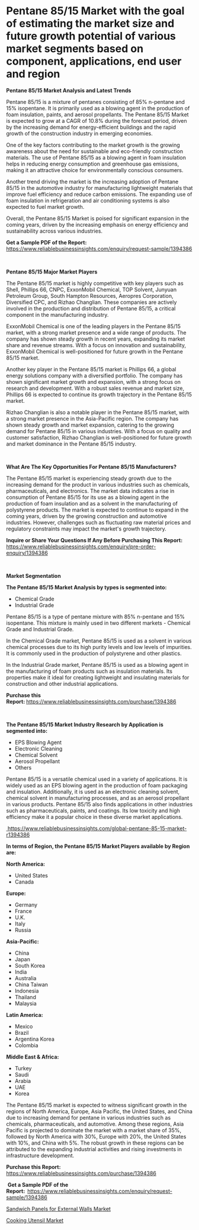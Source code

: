 <p><h1>Pentane 85/15 Market with the goal of estimating the market size and future growth potential of various market segments based on component, applications, end user and region</h1></p><p><strong>Pentane 85/15 Market Analysis and Latest Trends</strong></p>
<p><p>Pentane 85/15 is a mixture of pentanes consisting of 85% n-pentane and 15% isopentane. It is primarily used as a blowing agent in the production of foam insulation, paints, and aerosol propellants. The Pentane 85/15 Market is expected to grow at a CAGR of 10.8% during the forecast period, driven by the increasing demand for energy-efficient buildings and the rapid growth of the construction industry in emerging economies.</p><p>One of the key factors contributing to the market growth is the growing awareness about the need for sustainable and eco-friendly construction materials. The use of Pentane 85/15 as a blowing agent in foam insulation helps in reducing energy consumption and greenhouse gas emissions, making it an attractive choice for environmentally conscious consumers.</p><p>Another trend driving the market is the increasing adoption of Pentane 85/15 in the automotive industry for manufacturing lightweight materials that improve fuel efficiency and reduce carbon emissions. The expanding use of foam insulation in refrigeration and air conditioning systems is also expected to fuel market growth.</p><p>Overall, the Pentane 85/15 Market is poised for significant expansion in the coming years, driven by the increasing emphasis on energy efficiency and sustainability across various industries.</p></p>
<p><strong>Get a Sample PDF of the Report:&nbsp;</strong> <a href="https://www.reliablebusinessinsights.com/enquiry/request-sample/1394386">https://www.reliablebusinessinsights.com/enquiry/request-sample/1394386</a></p>
<p>&nbsp;</p>
<p><strong>Pentane 85/15 Major Market Players</strong></p>
<p><p>The Pentane 85/15 market is highly competitive with key players such as Shell, Phillips 66, CNPC, ExxonMobil Chemical, TOP Solvent, Junyuan Petroleum Group, South Hampton Resources, Aeropres Corporation, Diversified CPC, and Rizhao Changlian. These companies are actively involved in the production and distribution of Pentane 85/15, a critical component in the manufacturing industry.</p><p>ExxonMobil Chemical is one of the leading players in the Pentane 85/15 market, with a strong market presence and a wide range of products. The company has shown steady growth in recent years, expanding its market share and revenue streams. With a focus on innovation and sustainability, ExxonMobil Chemical is well-positioned for future growth in the Pentane 85/15 market.</p><p>Another key player in the Pentane 85/15 market is Phillips 66, a global energy solutions company with a diversified portfolio. The company has shown significant market growth and expansion, with a strong focus on research and development. With a robust sales revenue and market size, Phillips 66 is expected to continue its growth trajectory in the Pentane 85/15 market.</p><p>Rizhao Changlian is also a notable player in the Pentane 85/15 market, with a strong market presence in the Asia-Pacific region. The company has shown steady growth and market expansion, catering to the growing demand for Pentane 85/15 in various industries. With a focus on quality and customer satisfaction, Rizhao Changlian is well-positioned for future growth and market dominance in the Pentane 85/15 industry.</p></p>
<p>&nbsp;</p>
<p><strong>What Are The Key Opportunities For Pentane 85/15 Manufacturers?</strong></p>
<p><p>The Pentane 85/15 market is experiencing steady growth due to the increasing demand for the product in various industries such as chemicals, pharmaceuticals, and electronics. The market data indicates a rise in consumption of Pentane 85/15 for its use as a blowing agent in the production of foam insulation and as a solvent in the manufacturing of polystyrene products. The market is expected to continue to expand in the coming years, driven by the growing construction and automotive industries. However, challenges such as fluctuating raw material prices and regulatory constraints may impact the market's growth trajectory.</p></p>
<p><strong>Inquire or Share Your Questions If Any Before Purchasing This Report:</strong> <a href="https://www.reliablebusinessinsights.com/enquiry/pre-order-enquiry/1394386">https://www.reliablebusinessinsights.com/enquiry/pre-order-enquiry/1394386</a></p>
<p>&nbsp;</p>
<p><strong>Market Segmentation</strong></p>
<p><strong>The Pentane 85/15 Market Analysis by types is segmented into:</strong></p>
<p><ul><li>Chemical Grade</li><li>Industrial Grade</li></ul></p>
<p><p>Pentane 85/15 is a type of pentane mixture with 85% n-pentane and 15% isopentane. This mixture is mainly used in two different markets - Chemical Grade and Industrial Grade. </p><p>In the Chemical Grade market, Pentane 85/15 is used as a solvent in various chemical processes due to its high purity levels and low levels of impurities. It is commonly used in the production of polystyrene and other plastics.</p><p>In the Industrial Grade market, Pentane 85/15 is used as a blowing agent in the manufacturing of foam products such as insulation materials. Its properties make it ideal for creating lightweight and insulating materials for construction and other industrial applications.</p></p>
<p><strong>Purchase this Report:&nbsp;</strong><a href="https://www.reliablebusinessinsights.com/purchase/1394386">https://www.reliablebusinessinsights.com/purchase/1394386</a></p>
<p>&nbsp;</p>
<p><strong>The Pentane 85/15 Market Industry Research by Application is segmented into:</strong></p>
<p><ul><li>EPS Blowing Agent</li><li>Electronic Cleaning</li><li>Chemical Solvent</li><li>Aerosol Propellant</li><li>Others</li></ul></p>
<p><p>Pentane 85/15 is a versatile chemical used in a variety of applications. It is widely used as an EPS blowing agent in the production of foam packaging and insulation. Additionally, it is used as an electronic cleaning solvent, chemical solvent in manufacturing processes, and as an aerosol propellant in various products. Pentane 85/15 also finds applications in other industries such as pharmaceuticals, paints, and coatings. Its low toxicity and high efficiency make it a popular choice in these diverse market applications.</p></p>
<p><a href="https://www.reliablebusinessinsights.com/global-pentane-85-15-market-r1394386">&nbsp;https://www.reliablebusinessinsights.com/global-pentane-85-15-market-r1394386</a></p>
<p><strong>In terms of Region, the Pentane 85/15 Market Players available by Region are:</strong></p>
<p>
    <p> <strong> North America: </strong>
        <ul>
            <li>United States</li>
            <li>Canada</li>
        </ul>
        </p> 
    <p> <strong> Europe: </strong>
        <ul>
            <li>Germany</li>
            <li>France</li>
            <li>U.K.</li>
            <li>Italy</li>
            <li>Russia</li>
        </ul>
        </p> 
    <p> <strong> Asia-Pacific: </strong>
        <ul>
            <li>China</li>
            <li>Japan</li>
            <li>South Korea</li>
            <li>India</li>
            <li>Australia</li>
            <li>China Taiwan</li>
            <li>Indonesia</li>
            <li>Thailand</li>
            <li>Malaysia</li>
        </ul>
        </p> 
    <p> <strong> Latin America: </strong>
        <ul>
            <li>Mexico</li>
            <li>Brazil</li>
            <li>Argentina Korea</li>
            <li>Colombia</li>
        </ul>
        </p> 
    <p> <strong> Middle East & Africa: </strong>
        <ul>
            <li>Turkey</li>
            <li>Saudi</li>
            <li>Arabia</li>
            <li>UAE</li>
            <li>Korea</li>
        </ul>
    </p>
    </p>
<p><p>The Pentane 85/15 market is expected to witness significant growth in the regions of North America, Europe, Asia Pacific, the United States, and China due to increasing demand for pentane in various industries such as chemicals, pharmaceuticals, and automotive. Among these regions, Asia Pacific is projected to dominate the market with a market share of 35%, followed by North America with 30%, Europe with 20%, the United States with 10%, and China with 5%. The robust growth in these regions can be attributed to the expanding industrial activities and rising investments in infrastructure development.</p></p>
<p><strong>Purchase this Report: </strong><a href="https://www.reliablebusinessinsights.com/purchase/1394386">https://www.reliablebusinessinsights.com/purchase/1394386</a></p>
<p>&nbsp;<strong>Get a Sample PDF of the Report:&nbsp;&nbsp;</strong><a href="https://www.reliablebusinessinsights.com/enquiry/request-sample/1394386">https://www.reliablebusinessinsights.com/enquiry/request-sample/1394386</a></p>
<p><strong></strong></p>
<p><p><a href="https://view.publitas.com/reportprime-1/decoding-sandwich-panels-for-external-walls-market-metrics-market-share-trends-and-growth-patterns/">Sandwich Panels for External Walls Market</a></p><p><a href="https://view.publitas.com/reportprime-1/cooking-utensil-market-trends-and-market-analysis-forecasted-for-period-2024-2031/">Cooking Utensil Market</a></p></p>